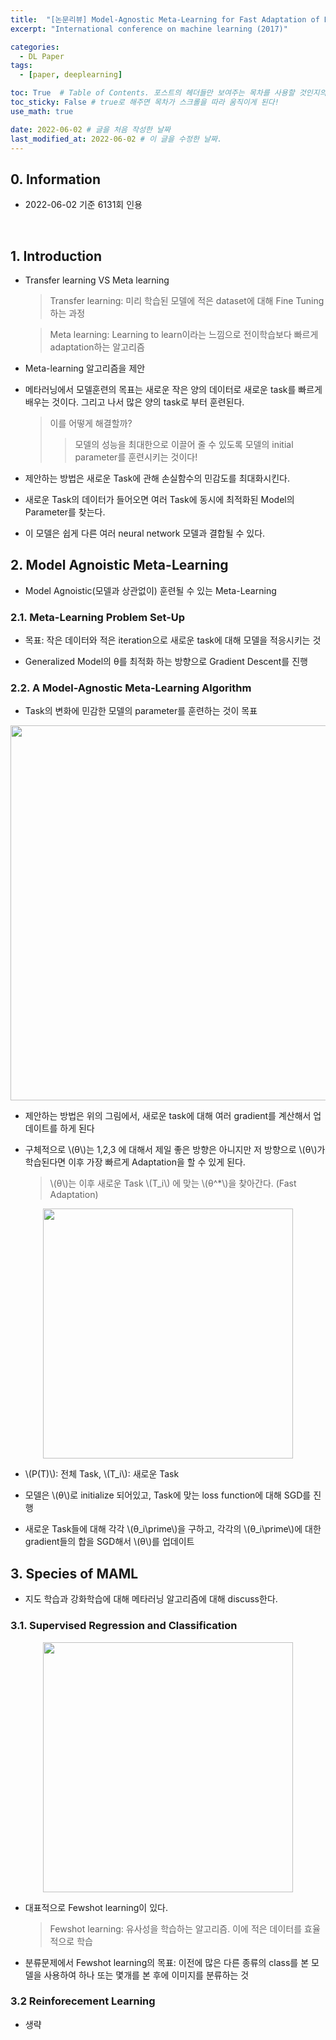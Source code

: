 ```yaml
---
title:  "[논문리뷰] Model-Agnostic Meta-Learning for Fast Adaptation of Deep Networks"
excerpt: "International conference on machine learning (2017)"

categories:
  - DL Paper
tags:
  - [paper, deeplearning]

toc: True  # Table of Contents. 포스트의 헤더들만 보여주는 목차를 사용할 것인지의 여부. ture 로 해주면 포스트의 목차가 보이게 된다.
toc_sticky: False # true로 해주면 목차가 스크롤을 따라 움직이게 된다!
use_math: true

date: 2022-06-02 # 글을 처음 작성한 날짜
last_modified_at: 2022-06-02 # 이 글을 수정한 날짜.
---
```


## 0. Information

- 2022-06-02 기준 6131회 인용

<br>

## 1. Introduction

- Transfer learning VS Meta learning
  > Transfer learning: 미리 학습된 모델에 적은 dataset에 대해 Fine Tuning하는 과정

  > Meta learning: Learning to learn이라는 느낌으로 전이학습보다 빠르게 adaptation하는 알고리즘

- Meta-learning 알고리즘을 제안

- 메타러닝에서 모델훈련의 목표는 새로운 작은 양의 데이터로 새로운 task를 빠르게 배우는 것이다. 그리고 나서 많은 양의 task로 부터 훈련된다.
  > 이를 어떻게 해결할까?
  >> 모델의 성능을 최대한으로 이끌어 줄 수 있도록 모델의 initial parameter를 훈련시키는 것이다!

- 제안하는 방법은 새로운 Task에 관해 손실함수의 민감도를 최대화시킨다.

- 새로운 Task의 데이터가 들어오면 여러 Task에 동시에 최적화된 Model의 Parameter를 찾는다.

- 이 모델은 쉽게 다른 여러 neural network 모델과 결합될 수 있다.

## 2. Model Agnoistic Meta-Learning

- Model Agnoistic(모델과 상관없이) 훈련될 수 있는 Meta-Learning

### 2.1. Meta-Learning Problem Set-Up

- 목표: 작은 데이터와 적은 iteration으로 새로운 task에 대해 모델을 적응시키는 것

- Generalized Model의 θ를 최적화 하는 방향으로 Gradient Descent를 진행

### 2.2. A Model-Agnostic Meta-Learning Algorithm

- Task의 변화에 민감한 모델의 parameter를 훈련하는 것이 목표

<p align="center">
  <img src="https://user-images.githubusercontent.com/104422044/171654934-afce9e46-5dea-4ffe-92c3-9b65a6f8471c.png" width="600" height="auto">
</p>

- 제안하는 방법은 위의 그림에서, 새로운 task에 대해 여러 gradient를 계산해서 업데이트를 하게 된다

- 구체적으로 \\(θ\\)는 1,2,3 에 대해서 제일 좋은 방향은 아니지만 저 방향으로 \\(θ\\)가 학습된다면 이후 가장 빠르게 Adaptation을 할 수 있게 된다.
  > \\(θ\\)는 이후 새로운 Task \\(T_i\\) 에 맞는 \\(θ^*\\)을 찾아간다. (Fast Adaptation)

<p align="center">
  <img src="https://user-images.githubusercontent.com/104422044/171774971-d3017598-3cfb-40f7-bd01-470e8566e1fa.png" width="400" height="auto">
</p>

- \\(P(T)\\): 전체 Task, \\(T_i\\): 새로운 Task

- 모델은 \\(θ\\)로 initialize 되어있고, Task에 맞는 loss function에 대해 SGD를 진행

- 새로운 Task들에 대해 각각 \\(θ_i\prime\\)을 구하고, 각각의 \\(θ_i\prime\\)에 대한 gradient들의 합을 SGD해서 \\(θ\\)를 업데이트

## 3. Species of MAML

- 지도 학습과 강화학습에 대해 메타러닝 알고리즘에 대해 discuss한다.

### 3.1. Supervised Regression and Classification

<p align="center">
  <img src="https://user-images.githubusercontent.com/104422044/171775050-674a2ea5-7514-4d22-949b-ac596ee53044.png" width="400" height="auto">
</p>

- 대표적으로 Fewshot learning이 있다.
  > Fewshot learning: 유사성을 학습하는 알고리즘. 이에 적은 데이터를 효율적으로 학습

- 분류문제에서 Fewshot learning의 목표: 이전에 많은 다른 종류의 class를 본 모델을 사용하여 하나 또는 몇개를 본 후에 이미지를 분류하는 것 



### 3.2 Reinforecement Learning

- 생략
